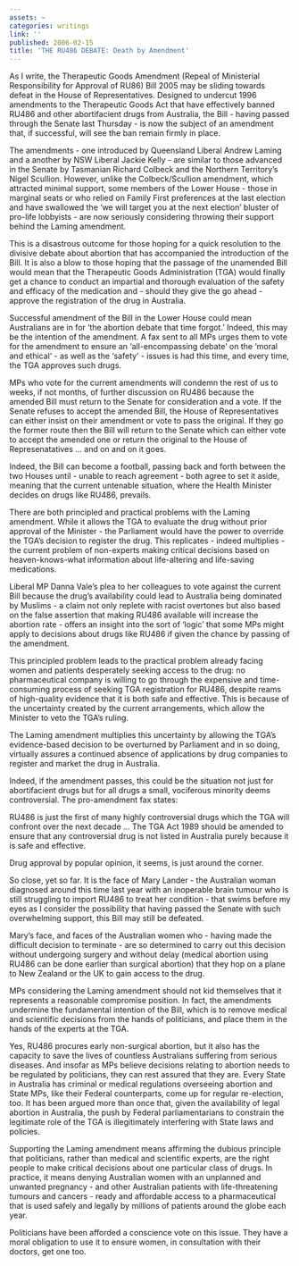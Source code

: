 ```yaml
---
assets: ~
categories: writings
link: ''
published: 2006-02-15
title: 'THE RU486 DEBATE: Death by Amendment'
---
```

As I write, the Therapeutic Goods Amendment (Repeal of Ministerial
Responsibility for Approval of RU86) Bill 2005 may be sliding towards
defeat in the House of Representatives. Designed to undercut 1996
amendments to the Therapeutic Goods Act that have effectively banned
RU486 and other abortifacient drugs from Australia, the Bill - having
passed through the Senate last Thursday - is now the subject of an
amendment that, if successful, will see the ban remain firmly in place.

The amendments - one introduced by Queensland Liberal Andrew Laming and
a another by NSW Liberal Jackie Kelly - are similar to those advanced in
the Senate by Tasmanian Richard Colbeck and the Northern Territory’s
Nigel Scullion. However, unlike the Colbeck/Scullion amendment, which
attracted minimal support, some members of the Lower House - those in
marginal seats or who relied on Family First preferences at the last
election and have swallowed the ‘we will target you at the next
election’ bluster of pro-life lobbyists - are now seriously considering
throwing their support behind the Laming amendment.

This is a disastrous outcome for those hoping for a quick resolution to
the divisive debate about abortion that has accompanied the introduction
of the Bill. It is also a blow to those hoping that the passage of the
unamended Bill would mean that the Therapeutic Goods Administration
(TGA) would finally get a chance to conduct an impartial and thorough
evaluation of the safety and efficacy of the medication and - should
they give the go ahead - approve the registration of the drug in
Australia.

Successful amendment of the Bill in the Lower House could mean
Australians are in for ‘the abortion debate that time forgot.’ Indeed,
this may be the intention of the amendment. A fax sent to all MPs urges
them to vote for the amendment to ensure an ‘all-encompassing debate’ on
the ‘moral and ethical’ - as well as the ‘safety’ - issues is had this
time, and every time, the TGA approves such drugs.

MPs who vote for the current amendments will condemn the rest of us to
weeks, if not months, of further discussion on RU486 because the amended
Bill must return to the Senate for consideration and a vote. If the
Senate refuses to accept the amended Bill, the House of Representatives
can either insist on their amendment or vote to pass the original. If
they go the former route then the Bill will return to the Senate which
can either vote to accept the amended one or return the original to the
House of Represenatatives … and on and on it goes.

Indeed, the Bill can become a football, passing back and forth between
the two Houses until - unable to reach agreement - both agree to set it
aside, meaning that the current untenable situation, where the Health
Minister decides on drugs like RU486, prevails.

There are both principled and practical problems with the Laming
amendment. While it allows the TGA to evaluate the drug without prior
approval of the Minister - the Parliament would have the power to
override the TGA’s decision to register the drug. This replicates -
indeed multiplies - the current problem of non-experts making critical
decisions based on heaven-knows-what information about life-altering and
life-saving medications.

Liberal MP Danna Vale’s plea to her colleagues to vote against the
current Bill because the drug’s availability could lead to Australia
being dominated by Muslims - a claim not only replete with racist
overtones but also based on the false assertion that making RU486
available will increase the abortion rate - offers an insight into the
sort of ‘logic’ that some MPs might apply to decisions about drugs like
RU486 if given the chance by passing of the amendment.

This principled problem leads to the practical problem already facing
women and patients desperately seeking access to the drug: no
pharmaceutical company is willing to go through the expensive and
time-consuming process of seeking TGA registration for RU486, despite
reams of high-quality evidence that it is both safe and effective. This
is because of the uncertainty created by the current arrangements, which
allow the Minister to veto the TGA’s ruling.

The Laming amendment multiplies this uncertainty by allowing the TGA’s
evidence-based decision to be overturned by Parliament and in so doing,
virtually assures a continued absence of applications by drug companies
to register and market the drug in Australia.

Indeed, if the amendment passes, this could be the situation not just
for abortifacient drugs but for all drugs a small, vociferous minority
deems controversial. The pro-amendment fax states:

RU486 is just the first of many highly controversial drugs which the TGA
will confront over the next decade … The TGA Act 1989 should be amended
to ensure that any controversial drug is not listed in Australia purely
because it is safe and effective.

Drug approval by popular opinion, it seems, is just around the corner.

So close, yet so far. It is the face of Mary Lander - the Australian
woman diagnosed around this time last year with an inoperable brain
tumour who is still struggling to import RU486 to treat her condition -
that swims before my eyes as I consider the possibility that having
passed the Senate with such overwhelming support, this Bill may still be
defeated.

Mary’s face, and faces of the Australian women who - having made the
difficult decision to terminate - are so determined to carry out this
decision without undergoing surgery and without delay (medical abortion
using RU486 can be done earlier than surgical abortion) that they hop on
a plane to New Zealand or the UK to gain access to the drug.

MPs considering the Laming amendment should not kid themselves that it
represents a reasonable compromise position. In fact, the amendments
undermine the fundamental intention of the Bill, which is to remove
medical and scientific decisions from the hands of politicians, and
place them in the hands of the experts at the TGA.

Yes, RU486 procures early non-surgical abortion, but it also has the
capacity to save the lives of countless Australians suffering from
serious diseases. And insofar as MPs believe decisions relating to
abortion needs to be regulated by politicians, they can rest assured
that they are. Every State in Australia has criminal or medical
regulations overseeing abortion and State MPs, like their Federal
counterparts, come up for regular re-election, too. It has been argued
more than once that, given the availability of legal abortion in
Australia, the push by Federal parliamentarians to constrain the
legitimate role of the TGA is illegitimately interfering with State laws
and policies.

Supporting the Laming amendment means affirming the dubious principle
that politicians, rather than medical and scientific experts, are the
right people to make critical decisions about one particular class of
drugs. In practice, it means denying Australian women with an unplanned
and unwanted pregnancy - and other Australian patients with
life-threatening tumours and cancers - ready and affordable access to a
pharmaceutical that is used safely and legally by millions of patients
around the globe each year.

Politicians have been afforded a conscience vote on this issue. They
have a moral obligation to use it to ensure women, in consultation with
their doctors, get one too.